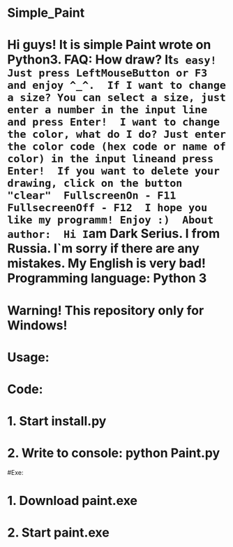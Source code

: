 # Simple_Paint
# Hi guys! It is simple Paint wrote on Python3.   FAQ: How draw? It`s easy! Just press LeftMouseButton or F3 and enjoy ^_^.  If I want to change a size? You can select a size, just enter a number in the input line and press Enter!  I want to change the color, what do I do? Just enter the color code (hex code or name of color) in the input lineand press Enter!  If you want to delete your drawing, click on the button "clear"  FullscreenOn - F11 FullsecreenOff - F12  I hope you like my programm! Enjoy :)  About author:  Hi I`am Dark Serius. I from Russia. I`m sorry if there are any mistakes. My English is very bad! Programming language: Python 3

# Warning! This repository only for Windows!

# Usage:
# Code:
# 1. Start install.py
# 2. Write to console: python Paint.py

#Exe:
# 1. Download paint.exe
# 2. Start paint.exe
